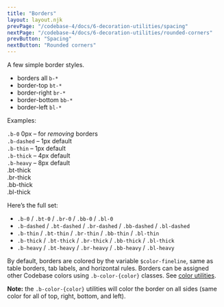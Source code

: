 ```yaml
---
title: "Borders"
layout: layout.njk
prevPage: "/codebase-4/docs/6-decoration-utilities/spacing"
nextPage: "/codebase-4/docs/6-decoration-utilities/rounded-corners"
prevButton: "Spacing"
nextButton: "Rounded corners"
---
```


<p class="t-lg t-thin">A few simple border styles.</p>

* borders all `b-*`
* border-top `bt-*`
* border-right `br-*`
* border-bottom `bb-*`
* border-left `bl-*`

Examples:

<div class="mb-1 p-1 b-thin b-0"> <code>.b-0</code> 0px – for <em>removing</em> borders</div>

<div class="mb-1 p-1 b-dashed"> <code>.b-dashed</code> – 1px default</div>

<div class="mb-1 p-1 b-thin"> <code>.b-thin</code> – 1px default</div>

<div class="mb-1 p-1 b-thick"> <code>.b-thick</code> – 4px default</div>

<div class="mb-1 p-1 b-heavy"> <code>.b-heavy</code> – 8px default</div>

<div class="grid-4-cols grid-gap mt-3 mb-3">
<div class="bt-thick bg-color-background-alt p-1">.bt-thick</div>
<div class="br-thick bg-color-background-alt p-1">.br-thick</div>
<div class="bb-thick bg-color-background-alt p-1">.bb-thick</div>
<div class="bl-thick bg-color-background-alt p-1">.bl-thick</div>
</div>

Here’s the full set:

* `.b-0` / `.bt-0` / `.br-0` / `.bb-0` / `.bl-0`
* `.b-dashed` / `.bt-dashed` / `.br-dashed` / `.bb-dashed` / `.bl-dashed`
* `.b-thin` / `.bt-thin` / `.br-thin` / `.bb-thin` / `.bl-thin`
* `.b-thick` / `.bt-thick` / `.br-thick` / `.bb-thick` / `.bl-thick`
* `.b-heavy` / `.bt-heavy` / `.br-heavy` / `.bb-heavy` / `.bl-heavy`

By default, borders are colored by the variable `$color-fineline`, same as table borders, tab labels, and horizontal rules. Borders can be assigned other Codebase colors using `.b-color-{color}` classes. See [color utilities](/codebase-4/docs/6-decoration-utilities/colors).

**Note:** the `.b-color-{color}` utilities will color the border on all sides (same color for all of top, right, bottom, and left).